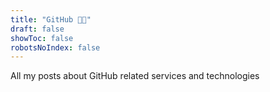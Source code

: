 ```yaml
---
title: "GitHub 👨‍💻"
draft: false
showToc: false
robotsNoIndex: false
---
```


 All my posts about GitHub related services and technologies